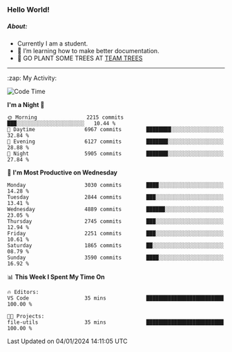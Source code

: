 ### Hello World!

##### About:
- Currently I am a student.
- 🌱 I’m learning how to make better documentation.
- 🌱 GO PLANT SOME TREES AT [TEAM TREES](https://teamtrees.org/)

---
  <summary>:zap: My Activity:</summary>
  
<!--START_SECTION:waka-->
![Code Time](http://img.shields.io/badge/Code%20Time-1%2C268%20hrs%2025%20mins-blue)

**I'm a Night 🦉** 

```text
🌞 Morning                2215 commits        ███░░░░░░░░░░░░░░░░░░░░░░   10.44 % 
🌆 Daytime                6967 commits        ████████░░░░░░░░░░░░░░░░░   32.84 % 
🌃 Evening                6127 commits        ███████░░░░░░░░░░░░░░░░░░   28.88 % 
🌙 Night                  5905 commits        ███████░░░░░░░░░░░░░░░░░░   27.84 % 
```
📅 **I'm Most Productive on Wednesday** 

```text
Monday                   3030 commits        ████░░░░░░░░░░░░░░░░░░░░░   14.28 % 
Tuesday                  2844 commits        ███░░░░░░░░░░░░░░░░░░░░░░   13.41 % 
Wednesday                4889 commits        ██████░░░░░░░░░░░░░░░░░░░   23.05 % 
Thursday                 2745 commits        ███░░░░░░░░░░░░░░░░░░░░░░   12.94 % 
Friday                   2251 commits        ███░░░░░░░░░░░░░░░░░░░░░░   10.61 % 
Saturday                 1865 commits        ██░░░░░░░░░░░░░░░░░░░░░░░   08.79 % 
Sunday                   3590 commits        ████░░░░░░░░░░░░░░░░░░░░░   16.92 % 
```


📊 **This Week I Spent My Time On** 

```text
🔥 Editors: 
VS Code                  35 mins             █████████████████████████   100.00 % 

🐱‍💻 Projects: 
file-utils               35 mins             █████████████████████████   100.00 % 
```


 Last Updated on 04/01/2024 14:11:05 UTC
<!--END_SECTION:waka-->
